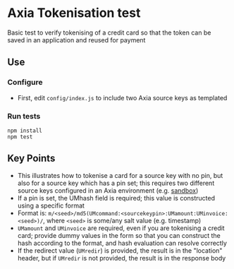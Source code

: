 # Axia Tokenisation test

Basic test to verify tokenising of a credit card so that the token can be saved in an application and reused for payment

## Use


### Configure

- First, edit `config/index.js` to include two Axia source keys as templated


### Run tests

```
npm install
npm test
```

## Key Points

- This illustrates how to tokenise a card for a source key with no pin, but also for a source key which has a pin set; this requires two different source keys configured in an Axia environment (e.g. [sandbox](https://sandbox.axiaepay.com))
- If a pin is set, the UMhash field is required; this value is constructed using a specific format
- Format is: `m/<seed>/md5(UMcommand:<sourcekeypin>:UMamount:UMinvoice:<seed>)/`, where `<seed>` is some/any salt value (e.g. timestamp)
- `UMamount` and `UMinvoice` are required, even if you are tokenising a credit card; provide dummy values in the form so that you can construct the hash according to the format, and hash evaluation can resolve correctly
- If the redirect value (`UMredir`) is provided, the result is in the "location" header, but if `UMredir` is not provided, the result is in the response body
